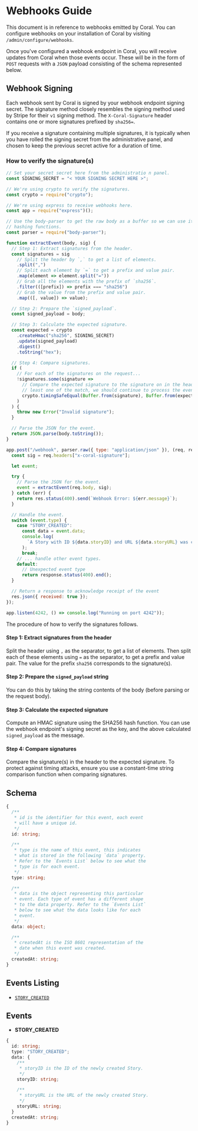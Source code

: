 # Webhooks Guide

This document is in reference to webhooks emitted by Coral. You can configure
webhooks on your installation of Coral by visiting `/admin/configure/webhooks`.

Once you've configured a webhook endpoint in Coral, you will receive updates
from Coral when those events occur. These will be in the form of `POST` requests
with a `JSON` payload consisting of the schema represented below.

## Webhook Signing

Each webhook sent by Coral is signed by your webhook endpoint signing secret.
The signature method closely resembles the signing method used by Stripe for
their `v1` signing method. The `X-Coral-Signature` header contains one or more
signatures prefixed by `sha256=`.

If you receive a signature containing multiple signatures, it is typically when
you have rolled the signing secret from the administrative panel, and chosen to
keep the previous secret active for a duration of time.

### How to verify the signature(s)

```js
// Set your secret secret here from the administratio n panel.
const SIGNING_SECRET = "< YOUR SIGNING SECRET HERE >";

// We're using crypto to verify the signatures.
const crypto = require("crypto");

// We're using express to receive webhooks here.
const app = require("express")();

// Use the body-parser to get the raw body as a buffer so we can use it with the
// hashing functions.
const parser = require("body-parser");

function extractEvent(body, sig) {
  // Step 1: Extract signatures from the header.
  const signatures = sig
    // Split the header by `,` to get a list of elements.
    .split(",")
    // Split each element by `=` to get a prefix and value pair.
    .map(element => element.split("="))
    // Grab all the elements with the prefix of `sha256`.
    .filter(([prefix]) => prefix === "sha256")
    // Grab the value from the prefix and value pair.
    .map(([, value]) => value);

  // Step 2: Prepare the `signed_payload`.
  const signed_payload = body;

  // Step 3: Calculate the expected signature.
  const expected = crypto
    .createHmac("sha256", SIGNING_SECRET)
    .update(signed_payload)
    .digest()
    .toString("hex");

  // Step 4: Compare signatures.
  if (
    // For each of the signatures on the request...
    !signatures.some(signature =>
      // Compare the expected signature to the signature on in the header. If at
      // least one of the match, we should continue to process the event.
      crypto.timingSafeEqual(Buffer.from(signature), Buffer.from(expected))
    )
  ) {
    throw new Error("Invalid signature");
  }

  // Parse the JSON for the event.
  return JSON.parse(body.toString());
}

app.post("/webhook", parser.raw({ type: "application/json" }), (req, res) => {
  const sig = req.headers["x-coral-signature"];

  let event;

  try {
    // Parse the JSON for the event.
    event = extractEvent(req.body, sig);
  } catch (err) {
    return res.status(400).send(`Webhook Error: ${err.message}`);
  }

  // Handle the event.
  switch (event.type) {
    case "STORY_CREATED":
      const data = event.data;
      console.log(
        `A Story with ID ${data.storyID} and URL ${data.storyURL} was created!`
      );
      break;
    // ... handle other event types.
    default:
      // Unexpected event type
      return response.status(400).end();
  }

  // Return a response to acknowledge receipt of the event
  res.json({ received: true });
});

app.listen(4242, () => console.log("Running on port 4242"));
```

The procedure of how to verify the signatures follows.

#### **Step 1**: Extract signatures from the header

Split the header using `,` as the separator, to get a list of elements. Then
split each of these elements using `=` as the separator, to get a prefix and
value pair. The value for the prefix `sha256` corresponds to the signature(s).

#### **Step 2**: Prepare the `signed_payload` string

You can do this by taking the string contents of the body (before parsing or the
request body).

#### **Step 3**: Calculate the expected signature

Compute an HMAC signature using the SHA256 hash function. You can use the
webhook endpoint's signing secret as the key, and the above calculated
`signed_payload` as the message.

#### **Step 4**: Compare signatures

Compare the signature(s) in the header to the expected signature. To protect
against timing attacks, ensure you use a constant-time string comparison
function when comparing signatures.

## Schema

```ts
{
  /**
   * id is the identifier for this event, each event
   * will have a unique id.
   */
  id: string;

  /**
   * type is the name of this event, this indicates
   * what is stored in the following `data` property.
   * Refer to the `Events List` below to see what the
   * type is for each event.
   */
  type: string;

  /**
   * data is the object representing this particular
   * event. Each type of event has a different shape
   * to the data property. Refer to the `Events List`
   * below to see what the data looks like for each
   * event.
   */
  data: object;

  /**
   * createdAt is the ISO 8601 representation of the
   * date when this event was created.
   */
  createdAt: string;
}
```

## Events Listing

- [`STORY_CREATED`](#story-created-event)

## Events

- <a id="story-created-event">**STORY_CREATED**</a>

```ts
{
  id: string;
  type: "STORY_CREATED";
  data: {
    /**
     * storyID is the ID of the newly created Story.
     */
    storyID: string;

    /**
     * storyURL is the URL of the newly created Story.
     */
    storyURL: string;
  }
  createdAt: string;
}
```
